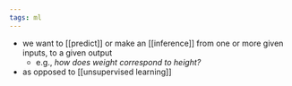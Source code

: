 ```yaml
---
tags: ml
---
```


- we want to [[predict]] or make an [[inference]] from one or more given inputs, to a given output
	- e.g., *how does weight correspond to height?*
- as opposed to [[unsupervised learning]]